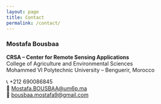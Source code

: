 ```yaml
---
layout: page
title: Contact
permalink: /contact/
---
```


### Mostafa Bousbaa  
**CRSA – Center for Remote Sensing Applications**  
College of Agriculture and Environmental Sciences  
Mohammed VI Polytechnic University – Benguerir, Morocco  

📞 +212 690086845  
📧 Mostafa.BOUSBAA@um6p.ma  
📧 bousbaa.mostafa9@gmail.com
